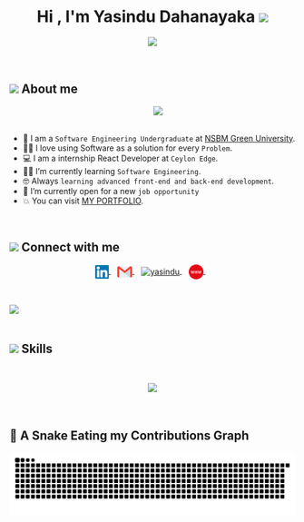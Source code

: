 <h1 align="center">Hi , I'm Yasindu Dahanayaka <img src="https://media.giphy.com/media/hvRJCLFzcasrR4ia7z/giphy.gif" width="35"></h1>
<p align="center">
  <a href="https://github.com/DenverCoder1/readme-typing-svg"><img src="https://readme-typing-svg.herokuapp.com?font=Time+New+Roman&color=%2387CEEBF&size=25&center=true&vCenter=true&width=600&height=100&lines=Software+Engineer;MERN+Stack+Developer;Full+Stack+Developer;Always+learning+new+things"></a>
</p>
<br>

## <picture><img src = "https://github.com/7oSkaaa/7oSkaaa/blob/main/Images/about_me.gif?raw=true" width = 50px></picture> About me

<picture> <img align="right" src="https://github.com/7oSkaaa/7oSkaaa/blob/main/Images/Right_Side.gif?raw=true" width = 250px></picture>

<br><br>

- :school: I am a `Software Engineering Undergraduate` at [NSBM Green University](https://www.nsbm.ac.lk/).
- :technologist: I love using Software as a solution for every `Problem`.
- :computer: I am a internship React Developer at `Ceylon Edge`.
- :student: I’m currently learning `Software Engineering`.
- :nerd_face: Always `learning advanced front-end and back-end development`.
- :thinking: I’m currently open for a new `job opportunity`
- :boom: You can visit [MY PORTFOLIO](https://my-portfolio-ten-mocha-82.vercel.app/).
<br>



## <picture> <img src="https://github.com/7oSkaaa/7oSkaaa/blob/main/Images/Connect-with-me.gif?raw=true" width="100px"> </picture> Connect with me
<p align="center">
<a href="https://www.linkedin.com/in/yasindu-dahanayaka-6342ba261" target="_blank">
  <img align="center" alt="yasindu" width="24px" src="https://github.com/SatYu26/SatYu26/blob/master/Assets/Linkedin.svg" />
  </a> &nbsp;&nbsp;
<a href="yasindudahanayake@gmail.com" >
  <img align="center" alt="yasindu" width="26px" src="https://github.com/SatYu26/SatYu26/blob/master/Assets/Gmail.svg" />
</a> &nbsp;&nbsp;
<a href="https://www.facebook.com/yasindu.dahanayake">
    <img align="center" alt="yasindu" width="24px" src="https://upload.wikimedia.org/wikipedia/en/thumb/0/04/Facebook_f_logo_%282021%29.svg/100px-Facebook_f_logo_%282021%29.svg.png" />
</a> &nbsp;&nbsp;
  <a href="https://my-portfolio-ten-mocha-82.vercel.app/" >
  <img align="center" alt="yasindu" width="26px" src="https://github.com/SatYu26/SatYu26/blob/master/Assets/www.svg" />
</a> &nbsp;&nbsp;
<p>
  
<br>



<img src="https://user-images.githubusercontent.com/73097560/115834477-dbab4500-a447-11eb-908a-139a6edaec5c.gif"><br><br>

## <img src="https://media2.giphy.com/media/QssGEmpkyEOhBCb7e1/giphy.gif?cid=ecf05e47a0n3gi1bfqntqmob8g9aid1oyj2wr3ds3mg700bl&rid=giphy.gif" width ="25"><b> Skills</b>
</br>
<p align="center">
  <a href="https://skillicons.dev">
    <img src="https://skillicons.dev/icons?i=git,css,express,figma,firebase,github,html,java,js,materialui,mongodb,mysql,nextjs,nodejs,postman,react,redux,tailwind,ts,vscode" />
  </a>
</p>
</br>
	
## 🐍 A Snake Eating my Contributions Graph
	
<p align = "center">
	<img src = "https://github.com/7oSkaaa/7oSkaaa/blob/output/github-contribution-grid-snake.svg?" alt = "Snake Game"/>
</p>
